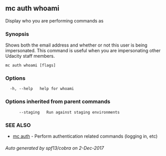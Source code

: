 ## mc auth whoami

Display who you are performing commands as

### Synopsis


Shows both the email address and whether or not this user is being impersonated.
This command is useful when you are impersonating other Udacity staff members.

```
mc auth whoami [flags]
```

### Options

```
  -h, --help   help for whoami
```

### Options inherited from parent commands

```
      --staging   Run against staging environments
```

### SEE ALSO
* [mc auth](mc_auth.md)	 - Perform authentication related commands (logging in, etc)

###### Auto generated by spf13/cobra on 2-Dec-2017
